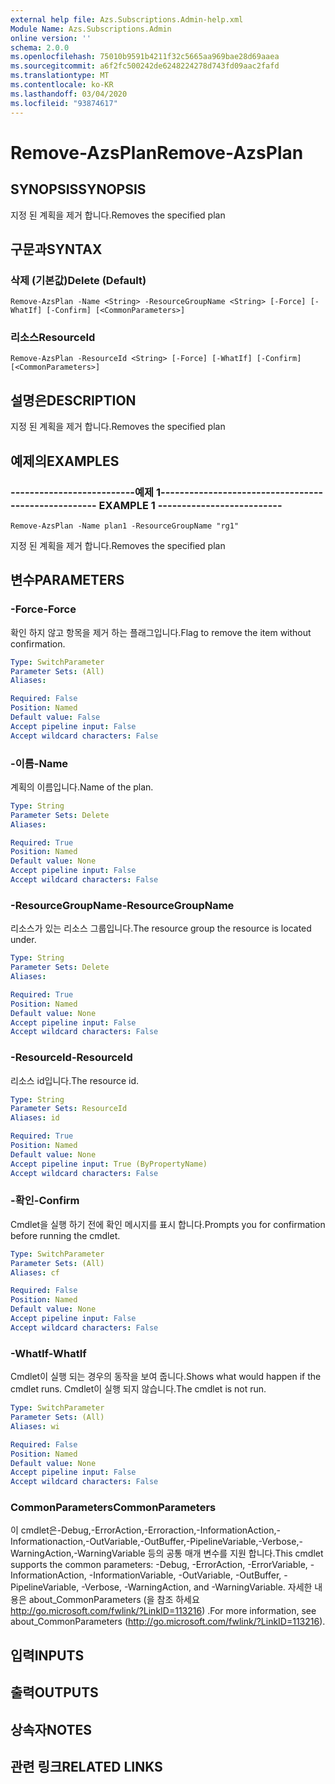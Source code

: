 ```yaml
---
external help file: Azs.Subscriptions.Admin-help.xml
Module Name: Azs.Subscriptions.Admin
online version: ''
schema: 2.0.0
ms.openlocfilehash: 75010b9591b4211f32c5665aa969bae28d69aaea
ms.sourcegitcommit: a6f2fc500242de6248224278d743fd09aac2fafd
ms.translationtype: MT
ms.contentlocale: ko-KR
ms.lasthandoff: 03/04/2020
ms.locfileid: "93874617"
---
```

# <span data-ttu-id="b796f-101">Remove-AzsPlan</span><span class="sxs-lookup"><span data-stu-id="b796f-101">Remove-AzsPlan</span></span>

## <span data-ttu-id="b796f-102">SYNOPSIS</span><span class="sxs-lookup"><span data-stu-id="b796f-102">SYNOPSIS</span></span>
<span data-ttu-id="b796f-103">지정 된 계획을 제거 합니다.</span><span class="sxs-lookup"><span data-stu-id="b796f-103">Removes the specified plan</span></span>

## <span data-ttu-id="b796f-104">구문과</span><span class="sxs-lookup"><span data-stu-id="b796f-104">SYNTAX</span></span>

### <span data-ttu-id="b796f-105">삭제 (기본값)</span><span class="sxs-lookup"><span data-stu-id="b796f-105">Delete (Default)</span></span>
```
Remove-AzsPlan -Name <String> -ResourceGroupName <String> [-Force] [-WhatIf] [-Confirm] [<CommonParameters>]
```

### <span data-ttu-id="b796f-106">리소스</span><span class="sxs-lookup"><span data-stu-id="b796f-106">ResourceId</span></span>
```
Remove-AzsPlan -ResourceId <String> [-Force] [-WhatIf] [-Confirm] [<CommonParameters>]
```

## <span data-ttu-id="b796f-107">설명은</span><span class="sxs-lookup"><span data-stu-id="b796f-107">DESCRIPTION</span></span>
<span data-ttu-id="b796f-108">지정 된 계획을 제거 합니다.</span><span class="sxs-lookup"><span data-stu-id="b796f-108">Removes the specified plan</span></span>

## <span data-ttu-id="b796f-109">예제의</span><span class="sxs-lookup"><span data-stu-id="b796f-109">EXAMPLES</span></span>

### <span data-ttu-id="b796f-110">--------------------------예제 1--------------------------</span><span class="sxs-lookup"><span data-stu-id="b796f-110">-------------------------- EXAMPLE 1 --------------------------</span></span>
```
Remove-AzsPlan -Name plan1 -ResourceGroupName "rg1"
```

<span data-ttu-id="b796f-111">지정 된 계획을 제거 합니다.</span><span class="sxs-lookup"><span data-stu-id="b796f-111">Removes the specified plan</span></span>

## <span data-ttu-id="b796f-112">변수</span><span class="sxs-lookup"><span data-stu-id="b796f-112">PARAMETERS</span></span>

### <span data-ttu-id="b796f-113">-Force</span><span class="sxs-lookup"><span data-stu-id="b796f-113">-Force</span></span>
<span data-ttu-id="b796f-114">확인 하지 않고 항목을 제거 하는 플래그입니다.</span><span class="sxs-lookup"><span data-stu-id="b796f-114">Flag to remove the item without confirmation.</span></span>

```yaml
Type: SwitchParameter
Parameter Sets: (All)
Aliases: 

Required: False
Position: Named
Default value: False
Accept pipeline input: False
Accept wildcard characters: False
```

### <span data-ttu-id="b796f-115">-이름</span><span class="sxs-lookup"><span data-stu-id="b796f-115">-Name</span></span>
<span data-ttu-id="b796f-116">계획의 이름입니다.</span><span class="sxs-lookup"><span data-stu-id="b796f-116">Name of the plan.</span></span>

```yaml
Type: String
Parameter Sets: Delete
Aliases: 

Required: True
Position: Named
Default value: None
Accept pipeline input: False
Accept wildcard characters: False
```

### <span data-ttu-id="b796f-117">-ResourceGroupName</span><span class="sxs-lookup"><span data-stu-id="b796f-117">-ResourceGroupName</span></span>
<span data-ttu-id="b796f-118">리소스가 있는 리소스 그룹입니다.</span><span class="sxs-lookup"><span data-stu-id="b796f-118">The resource group the resource is located under.</span></span>

```yaml
Type: String
Parameter Sets: Delete
Aliases: 

Required: True
Position: Named
Default value: None
Accept pipeline input: False
Accept wildcard characters: False
```

### <span data-ttu-id="b796f-119">-ResourceId</span><span class="sxs-lookup"><span data-stu-id="b796f-119">-ResourceId</span></span>
<span data-ttu-id="b796f-120">리소스 id입니다.</span><span class="sxs-lookup"><span data-stu-id="b796f-120">The resource id.</span></span>

```yaml
Type: String
Parameter Sets: ResourceId
Aliases: id

Required: True
Position: Named
Default value: None
Accept pipeline input: True (ByPropertyName)
Accept wildcard characters: False
```

### <span data-ttu-id="b796f-121">-확인</span><span class="sxs-lookup"><span data-stu-id="b796f-121">-Confirm</span></span>
<span data-ttu-id="b796f-122">Cmdlet을 실행 하기 전에 확인 메시지를 표시 합니다.</span><span class="sxs-lookup"><span data-stu-id="b796f-122">Prompts you for confirmation before running the cmdlet.</span></span>

```yaml
Type: SwitchParameter
Parameter Sets: (All)
Aliases: cf

Required: False
Position: Named
Default value: None
Accept pipeline input: False
Accept wildcard characters: False
```

### <span data-ttu-id="b796f-123">-WhatIf</span><span class="sxs-lookup"><span data-stu-id="b796f-123">-WhatIf</span></span>
<span data-ttu-id="b796f-124">Cmdlet이 실행 되는 경우의 동작을 보여 줍니다.</span><span class="sxs-lookup"><span data-stu-id="b796f-124">Shows what would happen if the cmdlet runs.</span></span>
<span data-ttu-id="b796f-125">Cmdlet이 실행 되지 않습니다.</span><span class="sxs-lookup"><span data-stu-id="b796f-125">The cmdlet is not run.</span></span>

```yaml
Type: SwitchParameter
Parameter Sets: (All)
Aliases: wi

Required: False
Position: Named
Default value: None
Accept pipeline input: False
Accept wildcard characters: False
```

### <span data-ttu-id="b796f-126">CommonParameters</span><span class="sxs-lookup"><span data-stu-id="b796f-126">CommonParameters</span></span>
<span data-ttu-id="b796f-127">이 cmdlet은-Debug,-ErrorAction,-Erroraction,-InformationAction,-Informationaction,-OutVariable,-OutBuffer,-PipelineVariable,-Verbose,-WarningAction,-WarningVariable 등의 공통 매개 변수를 지원 합니다.</span><span class="sxs-lookup"><span data-stu-id="b796f-127">This cmdlet supports the common parameters: -Debug, -ErrorAction, -ErrorVariable, -InformationAction, -InformationVariable, -OutVariable, -OutBuffer, -PipelineVariable, -Verbose, -WarningAction, and -WarningVariable.</span></span> <span data-ttu-id="b796f-128">자세한 내용은 about_CommonParameters (을 참조 하세요 http://go.microsoft.com/fwlink/?LinkID=113216) .</span><span class="sxs-lookup"><span data-stu-id="b796f-128">For more information, see about_CommonParameters (http://go.microsoft.com/fwlink/?LinkID=113216).</span></span>

## <span data-ttu-id="b796f-129">입력</span><span class="sxs-lookup"><span data-stu-id="b796f-129">INPUTS</span></span>

## <span data-ttu-id="b796f-130">출력</span><span class="sxs-lookup"><span data-stu-id="b796f-130">OUTPUTS</span></span>

## <span data-ttu-id="b796f-131">상속자</span><span class="sxs-lookup"><span data-stu-id="b796f-131">NOTES</span></span>

## <span data-ttu-id="b796f-132">관련 링크</span><span class="sxs-lookup"><span data-stu-id="b796f-132">RELATED LINKS</span></span>

